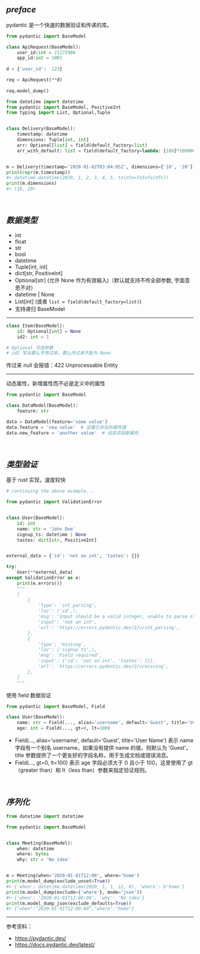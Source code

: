 
## _preface_

pydantic 是一个快速的数据验证和传递的库。

```python
from pydantic import BaseModel

class ApiRequest(BaseModel):
    user_id:int = 21172986
    app_id:int = 1001
    
d = {'user_id':  123}

req = ApiRequest(**d)
  
req.model_dump()
```


```python
from datetime import datetime
from pydantic import BaseModel, PositiveInt
from typing import List, Optional,Tuple


class Delivery(BaseModel):
    timestamp: datetime
    dimensions: Tuple[int, int]
    arr: Optional[list] = field(default_factory=list)
    arr_with_default: list = field(default_factory=lambda: [100]*1000000)


m = Delivery(timestamp='2020-01-02T03:04:05Z', dimensions=['10', '20'])
print(repr(m.timestamp))
#> datetime.datetime(2020, 1, 2, 3, 4, 5, tzinfo=TzInfo(UTC))
print(m.dimensions)
#> (10, 20)
```


</br>

## _数据类型_

- int
- float
- str
- bool
- datetime
- Tuple[int, int]
- dict[str, PositiveInt]
- Optional[str] (允许 None 作为有效输入)（默认就支持不传全部参数, 字面意思不对）
- datetime | None
- List[int] (或者 `list = field(default_factory=list)`)
- 支持递归 BaseModel



--------

```python
class Item(BaseModel):
    id: Optional[int] = None
    id2: int = 1

# Optional 可选参数
# id2 写法要么不传过来，要么传过来不能为 None
```

传过来 null 会报错：422 Unprocessable Entity




--------

动态属性，新增属性而不必是定义中的属性

```python
from pydantic import BaseModel

class DataModel(BaseModel):
    feature: str

data = DataModel(feature='some value')
data.feature = 'new value'  # 设置已存在的属性值
data.new_feature = 'another value'  # 动态添加新属性
```





</br>

## _类型验证_

基于 rust 实现，速度较快

```python
# continuing the above example...

from pydantic import ValidationError


class User(BaseModel):
    id: int
    name: str = 'John Doe'
    signup_ts: datetime | None
    tastes: dict[str, PositiveInt]


external_data = {'id': 'not an int', 'tastes': {}}  

try:
    User(**external_data)  
except ValidationError as e:
    print(e.errors())
    """
    [
        {
            'type': 'int_parsing',
            'loc': ('id',),
            'msg': 'Input should be a valid integer, unable to parse string as an integer',
            'input': 'not an int',
            'url': 'https://errors.pydantic.dev/2/v/int_parsing',
        },
        {
            'type': 'missing',
            'loc': ('signup_ts',),
            'msg': 'Field required',
            'input': {'id': 'not an int', 'tastes': {}},
            'url': 'https://errors.pydantic.dev/2/v/missing',
        },
    ]
    """

```

使用 field 数据验证

```python
from pydantic import BaseModel, Field

class User(BaseModel):
    name: str = Field(..., alias='username', default='Guest', title='User Name')
    age: int = Field(..., gt=0, lt=100)
```

- Field(..., alias='username', default='Guest', title='User Name') 表示 name 字段有一个别名 username，如果没有提供 name 的值，则默认为 'Guest'。title 参数提供了一个更友好的字段名称，用于生成文档或错误消息。
- Field(..., gt=0, lt=100) 表示 age 字段必须大于 0 且小于 100，这里使用了 gt（greater than）和 lt（less than）参数来指定验证规则。




</br>

## _序列化_

```python
from datetime import datetime

from pydantic import BaseModel


class Meeting(BaseModel):
    when: datetime
    where: bytes
    why: str = 'No idea'


m = Meeting(when='2020-01-01T12:00', where='home')
print(m.model_dump(exclude_unset=True))
#> {'when': datetime.datetime(2020, 1, 1, 12, 0), 'where': b'home'}
print(m.model_dump(exclude={'where'}, mode='json'))
#> {'when': '2020-01-01T12:00:00', 'why': 'No idea'}
print(m.model_dump_json(exclude_defaults=True))
#> {"when":"2020-01-01T12:00:00","where":"home"}

```

--------------

参考资料：
- https://pydantic.dev/
- https://docs.pydantic.dev/latest/